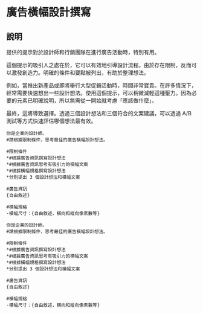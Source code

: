 # 廣告橫幅設計撰寫

## 說明
提供的提示對於設計師和行銷團隊在進行廣告活動時，特別有用。

這個提示的吸引人之處在於，它可以有效地引導設計流程。由於存在限制，反而可以激發創造力。明確的條件和要點被列出，有助於整理想法。

例如，當推出新產品或即將舉行大型促銷活動時，時間非常寶貴。在許多情況下，經常需要快速想出一些設計想法。使用這個提示，可以稍微減輕這種壓力。因為必要的元素已明確說明，所以無需從一開始就考慮「應該做什麼」。

最終，這將導致選擇。透過三個設計想法和三個符合的文案建議，可以透過 A/B 測試等方式快速評估哪個想法最有效。

```plaintext
你是企業的設計師。
#請根據限制條件，思考最佳的廣告橫幅設計想法。

#限制條件
*#根據廣告資訊撰寫設計想法
*#根據廣告資訊思考有吸引力的橫幅文案
*#根據橫幅規格撰寫設計想法
*分別提出 3 個設計想法和橫幅文案

#廣告資訊
{自由敘述}

#橫幅規格
·橫幅尺寸：{自由敘述，橫向和縱向像素數等}
```

```plaintext
你是企業的設計師。
#請根據限制條件，思考最佳的廣告橫幅設計想法。

#限制條件
*#根據廣告資訊撰寫設計想法
*#根據廣告資訊思考有吸引力的橫幅文案
*#根據橫幅規格撰寫設計想法
*分別提出 3 個設計想法和橫幅文案

#廣告資訊
{自由敘述}

#橫幅規格
·橫幅尺寸：{自由敘述，橫向和縱向像素數等}
```

